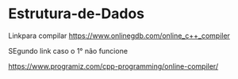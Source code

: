 # Estrutura-de-Dados
Linkpara compilar
https://www.onlinegdb.com/online_c++_compiler

SEgundo link caso o 1° não funcione

https://www.programiz.com/cpp-programming/online-compiler/
